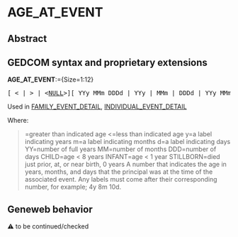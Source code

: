 ﻿# AGE_AT_EVENT
## Abstract

## GEDCOM syntax and proprietary extensions

**AGE_AT_EVENT**:={Size=1:12}
<pre>
[ &lt; | &gt; | &lt;<a href=Ged.NULL.md>NULL</a>&gt;][ YYy MMm DDDd | YYy | MMm | DDDd | YYy MMm | YYy DDDd | MMm DDDd | CHILD | INFANT | STILLBORN ]
</pre>
Used in <a href=Ged.FAMILY_EVENT_DETAIL.md>FAMILY_EVENT_DETAIL</a>, <a href=Ged.INDIVIDUAL_EVENT_DETAIL.md>INDIVIDUAL_EVENT_DETAIL</a><br />


Where:
>=greater than indicated age
<=less than indicated age
y=a label indicating years
m=a label indicating months
d=a label indicating days
YY=number of full years
MM=number of months
DDD=number of days
CHILD=age < 8 years
INFANT=age < 1 year
STILLBORN=died just prior, at, or near birth, 0 years
A number that indicates the age in years, months, and days that the principal was at the time of the
associated event. Any labels must come after their corresponding number, for example; 4y 8m 10d.

## Geneweb behavior



:warning: to be continued/checked

